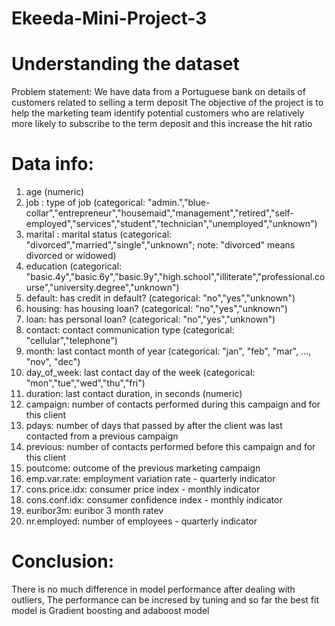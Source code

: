 # Ekeeda-Mini-Project-3

# Understanding the dataset
Problem statement: We have data from a Portuguese bank on details of customers related to selling a term deposit The objective of the project is to help the marketing team identify potential customers who are relatively more likely to subscribe to the term deposit and this increase the hit ratio

# Data info:

1. age (numeric) <br>
2. job : type of job (categorical: "admin.","blue-collar","entrepreneur","housemaid","management","retired","self-employed","services","student","technician","unemployed","unknown") <br>
3. marital : marital status (categorical: "divorced","married","single","unknown"; note: "divorced" means divorced or widowed) <br>
4. education (categorical: "basic.4y","basic.6y","basic.9y","high.school","illiterate","professional.course","university.degree","unknown")
5. default: has credit in default? (categorical: "no","yes","unknown") <br>
6. housing: has housing loan? (categorical: "no","yes","unknown") <br>
7. loan: has personal loan? (categorical: "no","yes","unknown") <br>
8. contact: contact communication type (categorical: "cellular","telephone") <br>
9. month: last contact month of year (categorical: "jan", "feb", "mar", ..., "nov", "dec") <br>
10. day_of_week: last contact day of the week (categorical: "mon","tue","wed","thu","fri") <br>
11. duration: last contact duration, in seconds (numeric) <br>
12. campaign: number of contacts performed during this campaign and for this client <br>
13. pdays: number of days that passed by after the client was last contacted from a previous campaign <br>
14. previous: number of contacts performed before this campaign and for this client <br>
15. poutcome: outcome of the previous marketing campaign <br>
16. emp.var.rate: employment variation rate - quarterly indicator <br>
17. cons.price.idx: consumer price index - monthly indicator <br>
18. cons.conf.idx: consumer confidence index - monthly indicator <br>
19. euribor3m: euribor 3 month ratev
10. nr.employed: number of employees - quarterly indicator <br>

# Conclusion:
There is no much difference in model performance after dealing with outliers, The performance can be incresed by tuning and so far the best fit model is Gradient boosting and adaboost model
